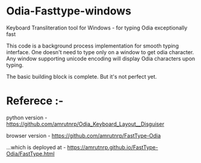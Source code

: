 # Odia-Fasttype-windows
Keyboard Transliteration tool for Windows - for typing Odia exceptionally fast


This code is a  background process implementation for smooth typing interface.
One doesn't need to type only on a window to get odia character.
Any window supporting unicode encoding will display Odia characters upon typing.

The basic building block is complete.
But it's not perfect yet.

# Referece :- 

python version - https://github.com/amrutnrp/Odia_Keyboard_Layout__Disguiser

browser version -  https://github.com/amrutnrp/FastType-Odia

...which is deployed at - https://amrutnrp.github.io/FastType-Odia/FastType.html



